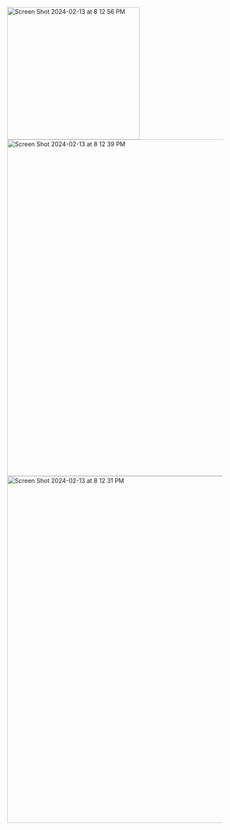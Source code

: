 

<img width="309" alt="Screen Shot 2024-02-13 at 8 12 56 PM" src="https://github.com/Clarence-cox/blockchain_homework/assets/142259631/b0747e70-ca9e-46ae-bb50-191f7fae635a">


<img width="785" alt="Screen Shot 2024-02-13 at 8 12 39 PM" src="https://github.com/Clarence-cox/blockchain_homework/assets/142259631/1570b51d-8443-4235-9859-4c255d6e2cc3">


<img width="809" alt="Screen Shot 2024-02-13 at 8 12 31 PM" src="https://github.com/Clarence-cox/blockchain_homework/assets/142259631/28017359-f327-48c2-855c-cdc7171e6c4a">
